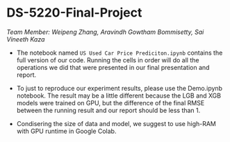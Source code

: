 ﻿# DS-5220-Final-Project
*Team Member: Weipeng Zhang, Aravindh Gowtham Bommisetty, Sai Vineeth Kaza*

- The notebook named `US Used Car Price Prediciton.ipynb` contains the full version of our code. Running the cells in order will do all the operations we did that were presented in our final presentation and report.

- To just to reproduce our experiment results, please use the Demo.ipynb notebook. The result may be a little different because the LGB and XGB models were trained on GPU, but the difference of the final RMSE between the running result and our report should be less than 1.

- Condisering the size of data and model, we suggest to use high-RAM with GPU runtime in Google Colab.
